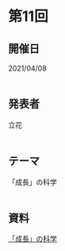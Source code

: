 # 第11回  
## 開催日  
2021/04/08  
<br>

## 発表者  
立花  
<br>

## テーマ  
「成長」の科学  
<br>

## 資料  
[「成長」の科学](https://tachibanahajime.github.io/group/no11/no11.pdf "第11回")  
<br>
